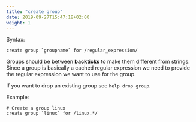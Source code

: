 ```yaml
---
title: "create group"
date: 2019-09-27T15:47:18+02:00
weight: 1
---
```


Syntax:

	create group `groupname` for /regular_expression/

Groups should be between **backticks** to make them different from strings.
Since a group is basically a cached regular expression we need to provide
the regular expression we want to use for the group.

If you want to drop an existing group see `help drop group`.

Example:

	# Create a group linux
	create group `linux` for /linux.*/
